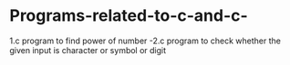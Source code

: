 # Programs-related-to-c-and-c-
1.c program to find power of number
-2.c program to check whether the given input is character or symbol or digit
